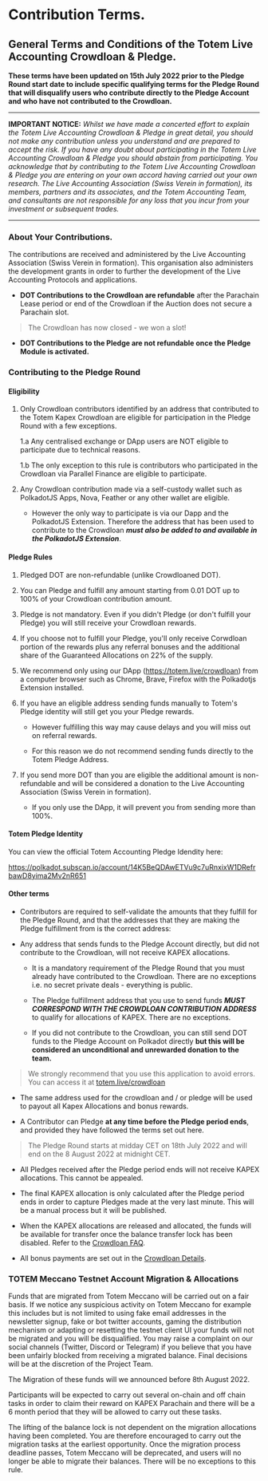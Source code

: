 
# Contribution Terms.

## General Terms and Conditions of the Totem Live Accounting Crowdloan & Pledge.


**These terms have been updated on 15th July 2022 prior to the Pledge Round start date to include specific qualifying terms for the Pledge Round that will disqualify users who contribute directly to the Pledge Account and who have not contributed to the Crowdloan.**

---

**IMPORTANT NOTICE:** _Whilst we have made a concerted effort to explain the Totem Live Accounting Crowdloan & Pledge in great detail, you should not make any contribution unless you understand and are prepared to accept the risk. If you have any doubt about participating in the Totem Live Accounting Crowdloan & Pledge you should abstain from participating. You acknowledge that by contributing to the Totem Live Accounting Crowdloan & Pledge you are entering on your own accord having carried out your own research. The Live Accounting Association (Swiss Verein in formation), its members, partners and its associates, and the Totem Accounting Team, and consultants are not responsible for any loss that you incur from your investment or subsequent trades._

---

### About Your Contributions. 

The contributions are received and administered by the Live Accounting Association (Swiss Verein in formation). This organisation also administers the development grants in order to further the development of the Live Accounting Protocols and applications.

* **DOT Contributions to the Crowdloan are refundable** after the Parachain Lease period or end of the Crowdloan if the Auction does not secure a Parachain slot. 

> The Crowdloan has now closed - we won a slot!

* **DOT Contributions to the Pledge are not refundable once the Pledge Module is activated.**

### Contributing to the Pledge Round

#### Eligibility

1. Only Crowdloan contributors identified by an address that contributed to the Totem Kapex Crowdloan are eligible for participation in the Pledge Round with a few exceptions.

    1.a Any centralised exchange or DApp users are NOT eligible to participate due to technical reasons.

    1.b The only exception to this rule is contributors who participated in the Crowdloan via Parallel Finance are eligible to participate.

2. Any Crowdloan contribution made via a self-custody wallet such as PolkadotJS Apps, Nova, Feather or any other wallet are eligible. 

    * However the only way to participate is via our Dapp and the PolkadotJS Extension. Therefore the address that has been used to contribute to the Crowdloan **_must also be added to and available in the PolkadotJS Extension_**.

#### Pledge Rules

1. Pledged DOT are non-refundable (unlike Crowdloaned DOT).

2. You can Pledge and fulfill any amount starting from 0.01 DOT up to 100% of your Crowdloan contribution amount.

3. Pledge is not mandatory. Even if you didn't Pledge (or don't fulfill your Pledge) you will still receive your Crowdloan rewards.

4. If you choose not to fulfill your Pledge, you'll only receive Corwdloan portion of the rewards plus any referral bonuses and the additional share of the Guaranteed Allocations on 22% of the supply.

5. We recommend only using our DApp (https://totem.live/crowdloan) from a computer browser such as Chrome, Brave, Firefox with the Polkadotjs Extension installed.

6. If you have an eligible address sending funds manually to Totem's Pledge identity will still get you your Pledge rewards. 

    * However fulfilling this way may cause delays and you will miss out on referral rewards. 

    * For this reason we do not recommend sending funds directly to the Totem Pledge Address.

7. If you send more DOT than you are eligible the additional amount is non-refundable and will be considered a donation to the Live Accounting Association (Swiss Verein in formation). 

    * If you only use the DApp, it will prevent you from sending more than 100%.


#### Totem Pledge Identity 

You can view the official Totem Accounting Pledge Idendity here:

https://polkadot.subscan.io/account/14K5BeQDAwETVu9c7uRnxixW1DRefrbawD8yima2Mv2nR651

#### Other terms

* Contributors are required to self-validate the amounts that they fulfill for the Pledge Round, and that the addresses that they are making the Pledge fulfillment from is the correct address:

* Any address that sends funds to the Pledge Account directly, but did not contribute to the Crowdloan, will not receive KAPEX allocations.

    * It is a mandatory requirement of the Pledge Round that you must already have contributed to the Crowdloan. There are no exceptions i.e. no secret private deals - everything is public.

    * The Pledge fulfillment address that you use to send funds **_MUST CORRESPOND WITH THE CROWDLOAN CONTRIBUTION ADDRESS_** to qualify for allocations of KAPEX. There are no exceptions.

    * If you did not contribute to the Crowdloan, you can still send DOT funds to the Pledge Account on Polkadot directly **but this will be considered an unconditional and unrewarded donation to the team.**

>We strongly recommend that you use this application to avoid errors. You can access it at [totem.live/crowdloan](https://totem.live/crowdloan)

* The same address used for the crowdloan and / or pledge will be used to payout all Kapex Allocations and bonus rewards.

* A Contributor can Pledge **at any time before the Pledge period ends**, and provided they have followed the terms set out here.

> The Pledge Round starts at midday CET on 18th July 2022 and will end on the 8 August 2022 at midnight CET.

* All Pledges received after the Pledge period ends will not receive KAPEX allocations. This cannot be appealed.

* The final KAPEX allocation is only calculated after the Pledge period ends in order to capture Pledges made at the very last minute. This will be a manual process but it will be published.

* When the KAPEX allocations are released and allocated, the funds will be available for transfer once the balance transfer lock has been disabled. Refer to the [Crowdloan FAQ](http://localhost:3000/#/crowdloan/crowdloan-faq?id=_8-when-will-my-total-allocations-be-calculated). 

* All bonus payments are set out in the [Crowdloan Details](/crowdloan/crowdloan-details.md).

### TOTEM Meccano Testnet Account Migration & Allocations

Funds that are migrated from Totem Meccano will be carried out on a fair basis. If we notice any suspicious activity on Totem Meccano for example this includes but is not limited to using fake email addresses in the newsletter signup, fake or bot twitter accounts, gaming the distribution mechanism or adapting or resetting the testnet client UI your funds will not be migrated and you will be disqualified. You may raise a complaint on our social channels (Twitter, Discord or Telegram) if you believe that you have been unfairly blocked from receiving a migrated balance. Final decisions will be at the discretion of the Project Team.

The Migration of these funds will we announced before 8th August 2022. 

Participants will be expected to carry out several on-chain and off chain tasks in order to claim their reward on KAPEX Parachain and there will be a 6 month period that they will be allowed to carry out these tasks.

The lifting of the balance lock is not dependent on the migration allocations having been completed. You are therefore encouraged to carry out the migration tasks at the earliest opportunity. Once the migration process deadline passes, Totem Meccano will be deprecated, and users will no longer be able to migrate their balances. There will be no exceptions to this rule.

